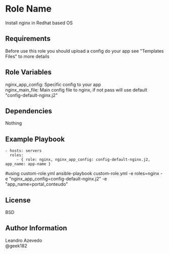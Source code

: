 Role Name
=========

Install nginx in Redhat based OS

Requirements
------------

Before use this role you should upload a config do your app see "Templates Files"  to more details

Role Variables
--------------

nginx_app_config: Specific config to your app  
nginx_main_file: Main config file to nginx, if not pass will use default "config-default-nginx.j2"  

Dependencies
------------

Nothing 

Example Playbook
----------------

    - hosts: servers
      roles:
         - { role: nginx, nginx_app_config: config-default-nginx.j2, app_name: app-name }

#using custom-role.yml
ansible-playbook custom-role.yml -e roles=nginx -e "nginx_app_config=config-default-nginx.j2" -e "app_name=portal_conteudo"

License
-------

BSD

Author Information
------------------

Leandro Azevedo  
@geek182